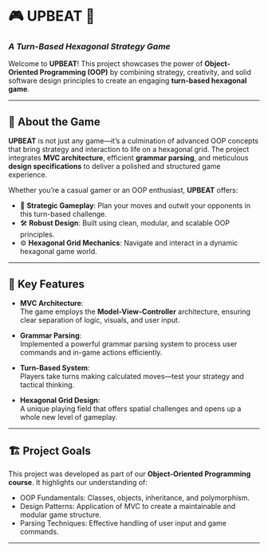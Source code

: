 # 🎮 **UPBEAT** 🎲  
### *A Turn-Based Hexagonal Strategy Game*

Welcome to **UPBEAT**! This project showcases the power of **Object-Oriented Programming (OOP)** by combining strategy, creativity, and solid software design principles to create an engaging **turn-based hexagonal game**.

---

## 🚀 **About the Game**
**UPBEAT** is not just any game—it’s a culmination of advanced OOP concepts that bring strategy and interaction to life on a hexagonal grid. The project integrates **MVC architecture**, efficient **grammar parsing**, and meticulous **design specifications** to deliver a polished and structured game experience.  

Whether you’re a casual gamer or an OOP enthusiast, **UPBEAT** offers:  
- 🎯 **Strategic Gameplay**: Plan your moves and outwit your opponents in this turn-based challenge.  
- 🛠️ **Robust Design**: Built using clean, modular, and scalable OOP principles.  
- ⚙️ **Hexagonal Grid Mechanics**: Navigate and interact in a dynamic hexagonal game world.  

---

## 🧰 **Key Features**  
- **MVC Architecture**:  
  The game employs the **Model-View-Controller** architecture, ensuring clear separation of logic, visuals, and user input.  

- **Grammar Parsing**:  
  Implemented a powerful grammar parsing system to process user commands and in-game actions efficiently.  

- **Turn-Based System**:  
  Players take turns making calculated moves—test your strategy and tactical thinking.  

- **Hexagonal Grid Design**:  
  A unique playing field that offers spatial challenges and opens up a whole new level of gameplay.  

---

## 🏗️ **Project Goals**  
This project was developed as part of our **Object-Oriented Programming course**. It highlights our understanding of:  
- OOP Fundamentals: Classes, objects, inheritance, and polymorphism.  
- Design Patterns: Application of MVC to create a maintainable and modular game structure.  
- Parsing Techniques: Effective handling of user input and game commands.  

---
